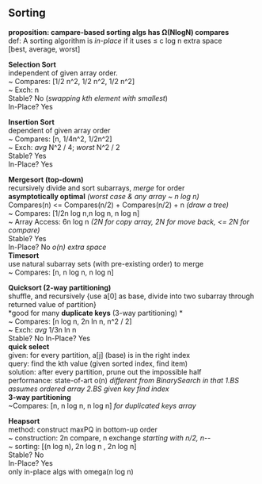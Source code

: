 ## Sorting
**proposition: campare-based sorting algs has Ω(NlogN) compares**  
def: A sorting algorithm is *in-place* if it uses ≤ c log n extra space  
[best, average, worst]  
  
**Selection Sort**     
independent of given array order.  
~ Compares: [1/2 n^2, 1/2 n^2, 1/2 n^2]  
~ Exch: n  
Stable? No (*swapping kth element with smallest*)  
In-Place? Yes  

**Insertion Sort**    
dependent of given array order  
~ Compares: [n, 1/4n^2, 1/2n^2]  
~ Exch: *avg* N^2 / 4; *worst* N^2 / 2  
Stable? Yes  
In-Place? Yes  

**Mergesort (top-down)**   
recursively divide and sort subarrays, *merge* for order  
**asymptotically optimal** *(worst case & any array ~ n log n)*  
Compares(n) <= Compares(n/2) + Compares(n/2) + n *(draw a tree)*  
~ Compares: [1/2n log n,n log n, n log n]  
~ Array Access: 6n log n *(2N for copy array, 2N for move back, <= 2N for compare)*  
Stable? Yes  
In-Place? No  *o(n) extra space*  
**Timesort**  
use natural subarray sets (with pre-existing order) to merge  
~ Compares: [n, n log n, n log n]  

**Quicksort (2-way partitioning)**   
shuffle, and recursively {use a[0] as base, divide into two subarray through returned value of partition}  
*good for many **duplicate keys** (3-way partitioning) *  
~ Compares: [n log n, 2n ln n, n^2 / 2]  
~ Exch: *avg* 1/3n ln n  
Stable? No 
In-Place? Yes  
**quick select**  
given: for every partition, a[j] (base) is in the right index    
query: find the kth value (given sorted index, find item)    
solution: after every partition, prune out the impossible half  
performance: state-of-art o(n) *different from BinarySearch in that 1.BS assumes ordered array 2.BS given key find index*  
**3-way partitioning**    
~Compares: [n, n log n, n log n] *for duplicated keys array*  

**Heapsort**  
method: construct maxPQ in bottom-up order  
~ construction: 2n compare, n exchange *starting with n/2, n--*  
~ sorting: [(n log n), 2n log n , 2n log n]  
Stable? No  
In-Place? Yes  
only in-place algs with omega(n log n)  








